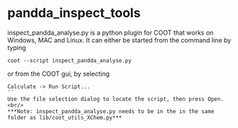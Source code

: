 # pandda_inspect_tools

inspect_pandda_analyse.py is a python plugin for COOT that works on Windows, MAC and Linux. It can either be started from the command line by typing
```
coot --script inspect_pandda_analyse.py
```
or from the COOT gui, by selecting
```
Calculate -> Run Script...
``
Use the file selection dialog to locate the script, then press Open.<br/>
***Note: inspect_pandda_analyse.py needs to be in the in the same folder as lib/coot_utils_XChem.py***

